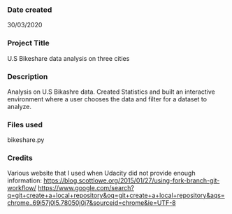 ### Date created
30/03/2020

### Project Title
U.S Bikeshare data analysis on three cities

### Description
Analysis on U.S Bikashre data. Created Statistics and built an interactive environment where a user chooses the data and filter for a dataset to analyze.

### Files used
bikeshare.py

### Credits
Various website that I used when Udacity did not provide enough information:
https://blog.scottlowe.org/2015/01/27/using-fork-branch-git-workflow/
https://www.google.com/search?q=git+create+a+local+repository&oq=git+create+a+local+repository&aqs=chrome..69i57j0l5.78050j0j7&sourceid=chrome&ie=UTF-8